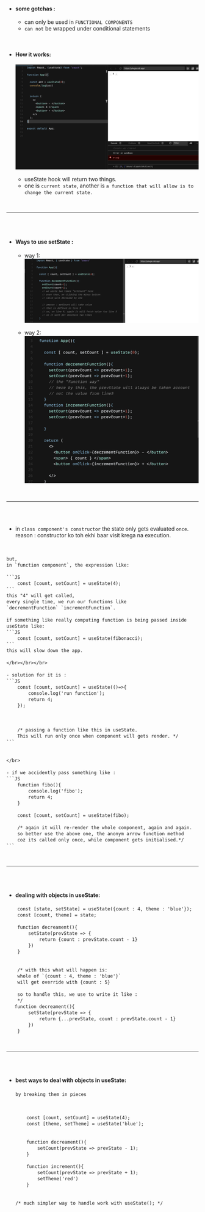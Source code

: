 - #### some gotchas : 
    - can only be used in `FUNCTIONAL COMPONENTS`
    - `can not` be wrapped under conditional statements


</br>

- #### How it works: 

    ![](/bootstrapsImages/usestate1.png)
    - useState hook will return two things.
    - one is `current state`, another is `a function that will allow is to change the current state.` 


</br>
<hr> </br> </br>

- #### Ways to use setState : 
    - way 1: 
![](/bootstrapsImages/usestate2.png)
 
    - way 2: 
![](/bootstrapsImages/usestate4.png)

</br>
<hr> </br> </br>

- in `class component's constructor` 
the state only gets evaluated `once`.
reason : constructor ko toh ekhi baar visit krega na execution. 
</br>

    but,
    in `function component`, the expression like:
    
    ```JS
        const [count, setCount] = useState(4);
    ```
    this "4" will get called, 
    every single time, we run our functions like 
    `decrementFunction` `incrementFunction`.

    if something like really computing function is being passed inside useState like: 
    ```JS
        const [count, setCount] = useState(fibonacci);
    ```
    this will slow down the app.

    </br></br></br>

    - solution for it is :
    ```JS
        const [count, setCount] = useState(()=>{
            console.log('run function');
            return 4;
        });
            
            

        /* passing a function like this in useState.
        This will run only once when component will gets render. */
    ```


    </br>
    
    - if we accidently pass something like :
    ```JS
        function fibo(){
            console.log('fibo');
            return 4;
        }

        const [count, setCount] = useState(fibo);

        /* again it will re-render the whole component, again and again.
        so better use the above one, the anonym arrow function method 
        coz its called only once, while component gets initialised.*/
    ```

</br>
<hr> </br> </br>

- #### dealing with objects in useState:
```JS
    const [state, setState] = useState({count : 4, theme : 'blue'});
    const [count, theme] = state;

    function decreament(){
        setState(prevState => {
            return {count : prevState.count - 1}
        })
    }


    /* with this what will happen is:
    whole of `{count : 4, theme : 'blue'}` 
    will get override with {count : 5}  
    
    so to handle this, we use to write it like :
    */
   function decreament(){
        setState(prevState => {
            return {...prevState, count : prevState.count - 1}
        })
    }
```


</br>
<hr> </br> </br>

- #### best ways to deal with objects in useState:
    `by breaking them in pieces` 

    </br>

    ```JS
        const [count, setCount] = useState(4);
        const [theme, setTheme] = useState('blue');


        function decreament(){
            setCount(prevState => prevState - 1);
        }

        function increment(){
            setCount(prevState => prevState + 1);
            setTheme('red')
        }


    /* much simpler way to handle work with useState(); */
    ```

    